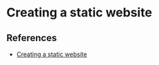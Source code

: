 # Creating a static website



## References

* [Creating a static website](https://ktor.io/docs/creating-static-website.html)